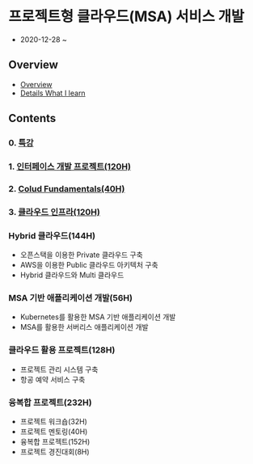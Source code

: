 # 프로젝트형 클라우드(MSA) 서비스 개발

- 2020-12-28 ~

## Overview

- [Overview](./etc/overview/overview.md)
- [Details What I learn](./etc/assets/k_digital_project_cloud.pdf)

## Contents

### 0. [**특강**](./part00-special_lecture/README.md)
### 1. [**인터페이스 개발 프로젝트(120H)**](./part01-web/README.md)
### 2. [**Colud Fundamentals(40H)**](./part01-web/README.md)
### 3. [**클라우드 인프라(120H)**](./part02-cloud_infra/README.md)
### **Hybrid 클라우드(144H)**
- 오픈스택을 이용한 Private 클라우드 구축
- AWS을 이용한 Public 클라우드 아키텍처 구축
- Hybrid 클라우드와 Multi 클라우드
### **MSA 기반 애플리케이션 개발(56H)**
- Kubernetes를 활용한 MSA 기반 애플리케이션 개발
- MSA를 활용한 서버리스 애플리케이션 개발
### **클라우드 활용 프로젝트(128H)**
- 프로젝트 관리 시스템 구축
- 항공 예약 서비스 구축
### **융복합 프로젝트(232H)**
- 프로젝트 워크숍(32H)
- 프로젝트 멘토링(40H)
- 융복합 프로젝트(152H)
- 프로젝트 경진대회(8H)
